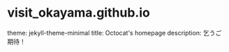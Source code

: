# visit_okayama.github.io
theme: jekyll-theme-minimal
title: Octocat's homepage
description: 乞うご期待！

